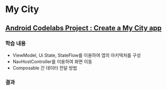 # My City
## [Android Codelabs Project : Create a My City app](https://developer.android.com/codelabs/basic-android-kotlin-compose-my-city?continue=https%3A%2F%2Fdeveloper.android.com%2Fcourses%2Fpathways%2Fandroid-basics-compose-unit-4-pathway-3%3Fhl%3Dko%26_gl%3D1*1k32qb0*_up*MQ..*_ga*NTYxNDg0MzA3LjE3NDE1NzY1OTY.*_ga_6HH9YJMN9M*MTc0MTU3NjU5Ni4xLjAuMTc0MTU3NjU5Ni4wLjAuNzU3OTM1MDA0%23codelab-https%3A%2F%2Fdeveloper.android.com%2Fcodelabs%2Fbasic-android-kotlin-compose-my-city&_gl=1*1k32qb0*_up*MQ..*_ga*NTYxNDg0MzA3LjE3NDE1NzY1OTY.*_ga_6HH9YJMN9M*MTc0MTU3NjU5Ni4xLjAuMTc0MTU3NjU5Ni4wLjAuNzU3OTM1MDA0#0)

### 학습 내용
- ViewModel, Ui State, StateFlow를 이용하여 앱의 아키텍처를 구성
- NavHostController를 이용하여 화면 이동
- Composable 간 데이터 전달 방법

### 결과
